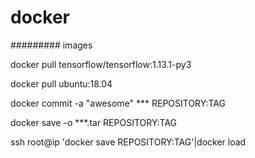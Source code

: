 # docker

######### images

docker pull tensorflow/tensorflow:1.13.1-py3

docker pull ubuntu:18.04

docker commit -a "awesome" *** REPOSITORY:TAG

docker save -o ***.tar REPOSITORY:TAG

ssh root@ip 'docker save REPOSITORY:TAG'|docker load
